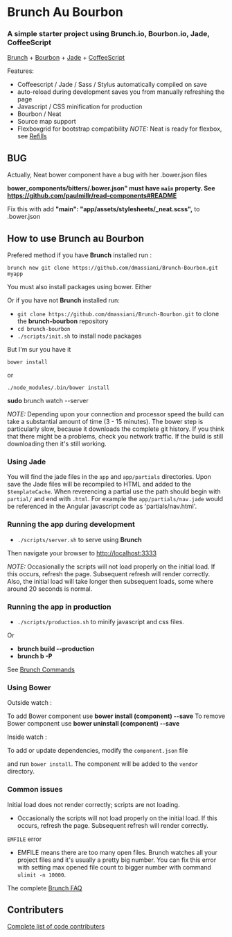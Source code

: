 # Brunch Au Bourbon
### A simple starter project using Brunch.io, Bourbon.io, Jade, CoffeeScript

[Brunch](http://brunch.io) + [Bourbon](http://bourbon.io) + [Jade](http://jade-lang.com) + [CoffeeScript](http://coffeescript.org)

Features:
* Coffeescript / Jade / Sass / Stylus automatically compiled on save
* auto-reload during development saves you from manually refreshing the page
* Javascript / CSS minification for production
* Bourbon / Neat
* Source map support
* Flexboxgrid for bootstrap compatibility
*NOTE:* Neat is ready for flexbox, see [Refills](http://refills.bourbon.io)

## BUG

Actually, Neat bower component have a bug with her .bower.json files

**bower_components/bitters/.bower.json" must have `main` property. See https://github.com/paulmillr/read-components#README**

Fix this with add **"main": "app/assets/stylesheets/_neat.scss",** to .bower.json

## How to use Brunch au Bourbon

Prefered method if you have **Brunch** installed run :

`brunch new git clone https://github.com/dmassiani/Brunch-Bourbon.git myapp`

You must also install packages using bower. Either

Or if you have not **Brunch** installed run:

* `git clone https://github.com/dmassiani/Brunch-Bourbon.git` to clone 
  the **brunch-bourbon** repository
* `cd brunch-bourbon`
* `./scripts/init.sh` to install node packages

But I'm sur you have it

```
bower install
```
or
```
./node_modules/.bin/bower install
```

**sudo** brunch watch --server

*NOTE:* Depending upon your connection and processor speed the build can take
a substantial amount of time (3 - 15 minutes). The bower step is particularly
slow, because it downloads the complete git history. If you think that there
might be a problems, check you network traffic. If the build is still
downloading then it's still working.

### Using Jade

You will find the jade files in the `app` and `app/partials` directories.
Upon save the Jade files will be recompiled to HTML and added to the
`$templateCache`. When reverencing a partial use the path should begin with
`partial/` and end with `.html`. For example the `app/partials/nav.jade` would
be referenced in the Angular javascript code as 'partials/nav.html'.

### Running the app during development

* `./scripts/server.sh` to serve using **Brunch**

Then navigate your browser to [http://localhost:3333](http://localhost:3333)

*NOTE:* Occasionally the scripts will not load properly on the initial
load. If this occurs, refresh the page. Subsequent refresh will render
correctly. Also, the initial load will take longer then subsequent loads,
some where around 20 seconds is normal.

### Running the app in production

* `./scripts/production.sh` to minify javascript and css files.

Or

* **brunch build --production**
* **brunch b -P**

See [Brunch Commands](https://github.com/brunch/brunch/blob/stable/docs/commands.md)

### Using Bower

Outside watch :

To add Bower component use **bower install (component) --save**
To remove Bower component use **bower uninstall (component) --save**

Inside watch :

To add or update dependencies, modify the `component.json` file

and run `bower install`. The component will be added to the `vendor` directory.

### Common issues

Initial load does not render correctly; scripts are not loading. 
- Occasionally the scripts will not load properly on the initial load. If this
  occurs, refresh the page. Subsequent refresh will render correctly.

`EMFILE` error
- EMFILE means there are too many open files. Brunch watches all your project
  files and it's usually a pretty big number. You can fix this error with
  setting max opened file count to bigger number with command `ulimit -n 10000`.

The complete [Brunch FAQ](https://github.com/brunch/brunch/blob/master/docs/faq.rst)

## Contributers

[Complete list of code contributers](https://github.com/dmassiani/brunch-bourbon/graphs/contributors)
